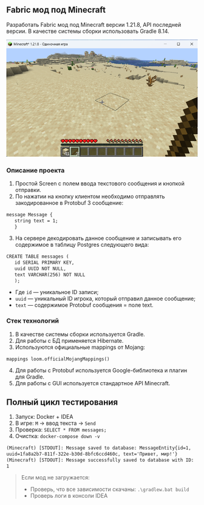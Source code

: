 ## Fabric мод под Minecraft

Разработать Fabric мод под Minecraft версии 1.21.8, API последней версии.
В качестве системы сборки использовать Gradle 8.14.

![Minecraft](image/Fabric-Mode.png)

### Описание проекта
1. Простой Screen с полем ввода текстового сообщения и кнопкой отправки.
2. По нажатии на кнопку клиентом необходимо отправлять закодированное в Protobuf 3 сообщение:
```textmate
message Message {
   string text = 1;
   }
```
3. На сервере декодировать данное сообщение и записывать его содержимое в таблицу Postgres следующего вида:
```postgresql
CREATE TABLE messages (
   id SERIAL PRIMARY KEY,
   uuid UUID NOT NULL,
   text VARCHAR(256) NOT NULL
   );
```
* Где `id` — уникальное ID записи;
* `uuid` — уникальный ID игрока, который отправил данное сообщение;
* `text` — содержимое Protobuf сообщения = поле text.

### Стек технологий
1) В качестве системы сборки используется Gradle.
2) Для работы с БД применяется Hibernate.
3) Используются официальные mappings от Mojang:
```text
mappings loom.officialMojangMappings()
```
4) Для работы с Protobuf используется Google-библиотека и плагин для Gradle.
5) Для работы с GUI используется стандартное API Minecraft.


## Полный цикл тестирования
1. Запуск: Docker + IDEA
2. В игре: `M` → ввод текста → `Send`
3. Проверка: `SELECT * FROM messages;`
4. Очистка: `docker-compose down -v`

```textmate
(Minecraft) [STDOUT]: Message saved to database: MessageEntity{id=1, uuid=1fa8a2b7-811f-322e-b30d-8bfc6ccd460c, text='Привет, мир!'}
(Minecraft) [STDOUT]: Message successfully saved to database with ID: 1
```

> Если мод не загружается:
> * Проверь, что все зависимости скачаны: `.\gradlew.bat build`
> * Проверь логи в консоли IDEA
